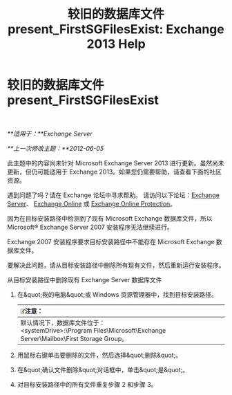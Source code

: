 ﻿---
title: '较旧的数据库文件 present_FirstSGFilesExist: Exchange 2013 Help'
TOCTitle: 较旧的数据库文件 present_FirstSGFilesExist
ms:assetid: 907faeb8-1c6d-49fc-95a1-417f415a9d79
ms:mtpsurl: https://technet.microsoft.com/zh-cn/library/ms.exch.setupreadiness.firstsgfilesexist(v=EXCHG.150)
ms:contentKeyID: 50491025
ms.date: 05/21/2018
mtps_version: v=EXCHG.150
ms.translationtype: MT
---

# 较旧的数据库文件 present\_FirstSGFilesExist

 

_**适用于：**Exchange Server_

_**上一次修改主题：**2012-06-05_

此主题中的内容尚未针对 Microsoft Exchange Server 2013 进行更新。虽然尚未更新，但仍可能适用于 Exchange 2013。如果您仍需要帮助，请查看下面的社区资源。

遇到问题了吗？请在 Exchange 论坛中寻求帮助。 请访问以下论坛：[Exchange Server](https://go.microsoft.com/fwlink/p/?linkid=60612)、 [Exchange Online](https://go.microsoft.com/fwlink/p/?linkid=267542) 或 [Exchange Online Protection](https://go.microsoft.com/fwlink/p/?linkid=285351)。

因为在目标安装路径中检测到了现有 Microsoft Exchange 数据库文件，所以 Microsoft® Exchange Server 2007 安装程序无法继续进行。

Exchange 2007 安装程序要求目标安装路径中不能存在 Microsoft Exchange 数据库文件。

要解决此问题，请从目标安装路径中删除所有现有文件，然后重新运行安装程序。

从目标安装路径中删除现有 Exchange Server 数据库文件

1.  在\&quot;我的电脑\&quot;或 Windows 资源管理器中，找到目标安装路径。
    
    <table>
    <thead>
    <tr class="header">
    <th><img src="images/Bb124558.note(EXCHG.150).gif" title="注意" alt="注意" />注意：</th>
    </tr>
    </thead>
    <tbody>
    <tr class="odd">
    <td>默认情况下，数据库文件位于：<br />
    &lt;systemDrive&gt;:\Program Files\Microsoft\Exchange Server\Mailbox\First Storage Group。</td>
    </tr>
    </tbody>
    </table>


2.  用鼠标右键单击要删除的文件，然后选择\&quot;删除\&quot;。

3.  在\&quot;确认文件删除\&quot;对话框中，单击\&quot;是\&quot;。

4.  对目标安装路径中的所有文件重复步骤 2 和步骤 3。

